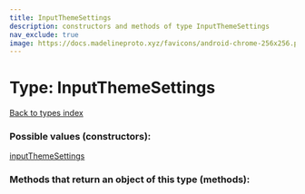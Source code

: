 ```yaml
---
title: InputThemeSettings
description: constructors and methods of type InputThemeSettings
nav_exclude: true
image: https://docs.madelineproto.xyz/favicons/android-chrome-256x256.png
---
```

# Type: InputThemeSettings
[Back to types index](index.html)



### Possible values (constructors):

[inputThemeSettings](/API_docs/constructors/inputThemeSettings.html)  



### Methods that return an object of this type (methods):



